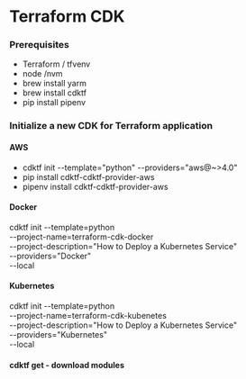 # Terraform CDK 

### Prerequisites 
  - Terraform / tfvenv
  - node /nvm
  - brew install yarm
  - brew install cdktf
  - pip install pipenv

 ###  Initialize a new CDK for Terraform application
  #### AWS
  - cdktf init --template="python" --providers="aws@~>4.0"
  - pip install cdktf-cdktf-provider-aws
  - pipenv install cdktf-cdktf-provider-aws
  #### Docker
  cdktf init --template=python \
             --project-name=terraform-cdk-docker \
             --project-description="How to Deploy a Kubernetes Service" \
             --providers="Docker" \
             --local
  #### Kubernetes
  cdktf init --template=python \
             --project-name=terraform-cdk-kubenetes \
             --project-description="How to Deploy a Kubernetes Service" \
             --providers="Kubernetes" \
             --local
  #### cdktf get - download modules